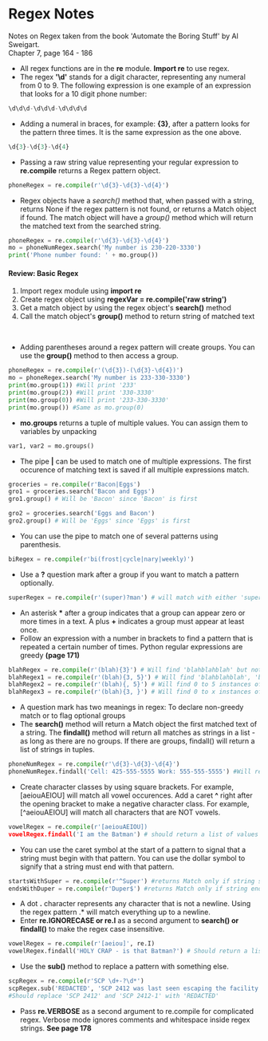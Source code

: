 # Regex Notes
Notes on Regex taken from the book 'Automate the Boring Stuff' by Al Sweigart.  
Chapter 7, page 164 - 186 
<br>
* All regex functions are in the **re** module. **Import re** to use regex.
* The regex **'\d'** stands for a digit character, representing any numeral from 0 to 9. The following expression is one example of an expression that looks for a 10 digit phone number:  

```python
\d\d\d-\d\d\d-\d\d\d\d
```
* Adding a numeral in braces, for example: **{3}**, after a pattern looks for the pattern three times. It is the same expression as the one above.

```python
\d{3}-\d{3}-\d{4}
```
* Passing a raw string value representing your regular expression to **re.compile** returns a Regex pattern object.
```python
phoneRegex = re.compile(r'\d{3}-\d{3}-\d{4}')
```
* Regex objects have a *search()* method that, when passed with a string, returns None if the regex pattern is not found, or returns a Match object if found. 
The match object will have a *group()* method which will return the matched text from the searched string.
```python
phoneRegex = re.compile(r'\d{3}-\d{3}-\d{4}')
mo = phoneNumRegex.search('My number is 230-220-3330')
print('Phone number found: ' + mo.group())
```

#### Review: Basic Regex
1. Import regex module using **import re**
2. Create regex object using **regexVar = re.compile('raw string')**
3. Get a match object by using the regex object's **search()** method
4. Call the match object's **group()** method to return string of matched text  
<br>  

* Adding parentheses around a regex pattern will create groups. You can use the **group()** method to then access a group.
```python
phoneRegex = re.compile(r'(\d{3})-(\d{3}-\d{4})')
mo = phoneRegex.search('My number is 233-330-3330')
print(mo.group(1)) #Will print '233'
print(mo.group(2)) #Will print '330-3330'
print(mo.group(0)) #Will print '233-330-3330'
print(mo.group()) #Same as mo.group(0)
```
* **mo.groups** returns a tuple of multiple values. You can assign them to variables by unpacking
```python
var1, var2 = mo.groups()
```

* The pipe **|** can be used to match one of multiple expressions. The first occurence of matching text is saved if all multiple expressions match.
```python
groceries = re.compile(r'Bacon|Eggs')
gro1 = groceries.search('Bacon and Eggs')
gro1.group() # Will be 'Bacon' since 'Bacon' is first

gro2 = groceries.search('Eggs and Bacon')
gro2.group() # Will be 'Eggs' since 'Eggs' is first
```
* You can use the pipe to match one of several patterns using parenthesis.
```python
biRegex = re.compile(r'bi(frost|cycle|nary|weekly)')
```
* Use a **?** question mark after a group if you want to match a pattern optionally.
```python
superRegex = re.compile(r'(super)?man') # will match with either 'superman' or 'man'
```
* An asterisk **\*** after a group indicates that a group can appear zero or more times in a text. A plus **\+** indicates a group must appear at least once.
* Follow an expression with a number in brackets to find a pattern that is repeated a certain number of times. Python regular expressions are greedy **(page 171)**
```python
blahRegex = re.compile(r'(blah){3}') # Will find 'blahblahblah' but not 'blahblah'
blahRegex1 = re.compile(r'(blah){3, 5}') # Will find 'blahblahblah', 'blahblahblahblah', and 'blahblahblahblahblah'
blahRegex2 = re.compile(r'(blah){, 5}') # Will find 0 to 5 instances of 'blah' group
blahRegex3 = re.compile(r'(blah){3, }') # Will find 0 to x instances of 'blah' group
```
* A question mark has two meanings in regex: To declare non-greedy match or to flag optional groups
* The **search()** method will return a Match object the first matched text of a string. The **findall()** method will return all matches as strings in a list - as long as there are no groups. If there are groups, findall() will return a list of strings in tuples.
```python
phoneNumRegex = re.compile(r'\d{3}-\d{3}-\d{4}')
phoneNumRegex.findall('Cell: 425-555-5555 Work: 555-555-5555') #Will return a list
```
* Create character classes by using square brackets. For example, \[aeiouAEIOU\] will match all vowel occurences. Add a caret **^** right after the opening bracket to make a negative character class. For example, \[^aeiouAEIOU\] will match all characters that are NOT vowels.
```python
vowelRegex = re.compile(r'[aeiouAEIOU])
vowelRegex.findall('I am the Batman') # should return a list of values
```
* You can use the caret symbol at the start of a pattern to signal that a string must begin with that pattern. You can use the dollar symbol to signify that a string must end with that pattern.
```python
startsWithSuper = re.compile(r'^Super') #returns Match only if string starts with 'Super'
endsWithDuper = re.compile(r'Duper$') #returns Match only if string ends with 'Duper'
```
* A dot **\.** character represents any character that is not a newline. Using the regex pattern .* will match everything up to a newline.
* Enter **re.IGNORECASE or re.I** as a second argument to **search() or findall()** to make the regex case insensitive.
```python
vowelRegex = re.compile(r'[aeiou]', re.I)
vowelRegex.findall('HOLY CRAP - is that Batman?') # Should return a list [O, A, i... etc.]
```
* Use the **sub()** method to replace a pattern with something else.
```python
scpRegex = re.compile(r'SCP \d+-?\d*')
scpRegex.sub('REDACTED', 'SCP 2412 was last seen escaping the facility with SCP 2412-1')
#Should replace 'SCP 2412' and 'SCP 2412-1' with 'REDACTED'
```
* Pass **re.VERBOSE** as a second argument to re.compile for complicated regex. Verbose mode ignores comments and whitespace inside regex strings. **See page 178**
